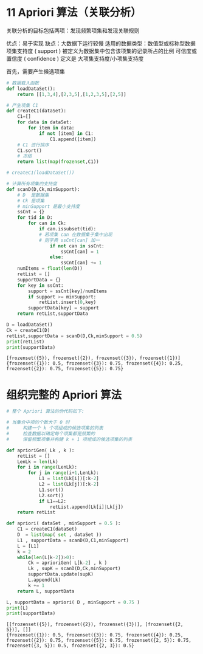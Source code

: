 
# 11 Apriori 算法（关联分析）
关联分析的目标包括两项：发现频繁项集和发现关联规则

优点：易于实现
缺点：大数据下运行较慢
适用的数据类型：数值型或标称型数据
项集支持度 ( support ) 被定义为数据集中包含该项集的记录所占的比例
可信度或置信度 ( confidence ) 定义是 大项集支持度/小项集支持度 

首先，需要产生候选项集


```python
# 数据载入函数
def loadDataSet():
    return [[1,3,4],[2,3,5],[1,2,3,5],[2,5]]

# 产生项集 C1
def createC1(dataSet):
    C1=[]
    for data in dataSet:
        for item in data:
            if not [item] in C1:
                C1.append([item])
    # C1 进行排序
    C1.sort()
    # 冻结
    return list(map(frozenset,C1))

# createC1(loadDataSet())

# 计算所有项集的支持度
def scanD(D,Ck,minSupport):
    # D  是数据集
    # Ck 是项集
    # minSupport 是最小支持度
    ssCnt = {}
    for tid in D:
        for can in Ck:
            if can.issubset(tid):
            # 若项集 can 在数据集子集中出现 
            # 则字典 ssCnt[can] 加一
                if not can in ssCnt:
                    ssCnt[can] = 1
                else:
                    ssCnt[can] += 1
    numItems = float(len(D))
    retList = []
    supportData = {}
    for key in ssCnt:
        support = ssCnt[key]/numItems
        if support >= minSupport:
            retList.insert(0,key)
        supportData[key] = support
    return retList,supportData

D = loadDataSet()
Ck = createC1(D)
retList,supportData = scanD(D,Ck,minSupport = 0.5)
print(retList)
print(supportData)
```

    [frozenset({5}), frozenset({2}), frozenset({3}), frozenset({1})]
    {frozenset({1}): 0.5, frozenset({3}): 0.75, frozenset({4}): 0.25, frozenset({2}): 0.75, frozenset({5}): 0.75}
    

# 组织完整的 Apriori 算法


```python
# 整个 Apriori 算法的伪代码如下:

# 当集合中项的个数大于 0 时
#     构建一个 k 个项组成的候选项集的列表
#     检查数据以确定每个项集都是频繁的
#     保留频繁项集并构建 k + 1 项组成的候选项集的列表
```


```python
def aprioriGen( Lk , k ):
    retList = []
    LenLk = len(Lk)
    for i in range(LenLk):
        for j in range(i+1,LenLk):
            L1 = list(Lk[i])[:k-2]
            L2 = list(Lk[j])[:k-2]
            L1.sort()
            L2.sort()
            if L1==L2:
                retList.append(Lk[i]|Lk[j])
    return retList

def apriori( dataSet , minSupport = 0.5 ):
    C1 = createC1(dataSet)
    D  = list(map( set , dataSet ))
    L1 , supportData = scanD(D,C1,minSupport)
    L = [L1]
    k = 2
    while(len(L[k-2])>0):
        Ck = aprioriGen( L[k-2] , k )
        Lk , supK = scanD(D,Ck,minSupport)
        supportData.update(supK)
        L.append(Lk)
        k += 1
    return L, supportData

L, supportData = apriori( D , minSupport = 0.75 )
print(L)
print(supportData)
```

    [[frozenset({5}), frozenset({2}), frozenset({3})], [frozenset({2, 5})], []]
    {frozenset({1}): 0.5, frozenset({3}): 0.75, frozenset({4}): 0.25, frozenset({2}): 0.75, frozenset({5}): 0.75, frozenset({2, 5}): 0.75, frozenset({3, 5}): 0.5, frozenset({2, 3}): 0.5}
    
